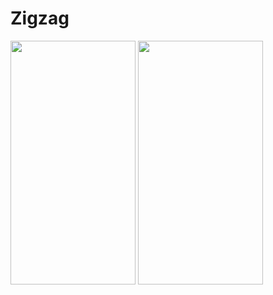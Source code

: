 # Zigzag

<img src="https://github.com/bartek0403/Zigzag/blob/master/20180625_132741.gif" width="200" height="390">
<img src="https://github.com/bartek0403/Zigzag/blob/master/20180625_132856.gif" width="200" height="390">
